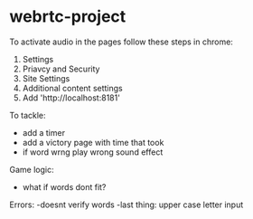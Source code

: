 # webrtc-project

To activate audio in the pages follow these steps in chrome:
1. Settings
2. Priavcy and Security
3. Site Settings
4. Additional content settings
5. Add 'http://localhost:8181'

To tackle:
- add a timer
- add a victory page with time that took
- if word wrng play wrong sound effect


Game logic:
- what if words dont fit?


Errors:
-doesnt verify words
-last thing: upper case letter input
